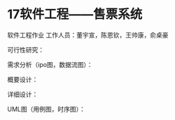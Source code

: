 # 17软件工程——售票系统
软件工程作业
 工作人员：董宇宣，陈恩钦，王帅康，俞桌豪
 
  可行性研究：
  
  需求分析（ipo图，数据流图）：
  
  概要设计：
  
  详细设计：
  
  UML图（用例图，时序图）：
  
